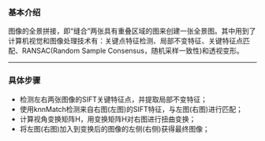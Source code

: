 ### 基本介绍

<a>图像的全景拼接，即“缝合”两张具有重叠区域的图来创建一张全景图。其中用到了计算机视觉和图像处理技术有：关键点特征检测、局部不变特征、关键特征点匹配、RANSAC(Random Sample Consensus，随机采样一致性)和透视变形。</a>

----

### 具体步骤

- 检测左右两张图像的SIFT关键特征点，并提取局部不变特征；
- 使用knnMatch检测来自右图(左图)的SIFT特征，与左图(右图)进行匹配；
- 计算视角变换矩阵H，用变换矩阵H对右图进行扭曲变换；
- 将左图(右图)加入到变换后的图像的左侧(右侧)获得最终图像；
